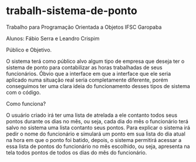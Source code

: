 # trabalh-sistema-de-ponto

Trabalho para Programação Orientada a Objetos IFSC Garopaba

Alunos: Fábio Serra e Leandro Crispim

Público e Objetivo.	 

O sistema terá como público alvo algum tipo de empresa que deseja ter o sistema de ponto para contabilizar as horas trabalhadas de seus funcionários. Óbvio que a interface em que a interface que ele seria aplicado numa situação real seria completamente diferente, porém conseguimos ter uma clara ideia do funcionamento desses tipos de sistema com o código. 

Como funciona? 

O usuário criado irá ter uma lista de atrelada a ele contanto todos seus pontos durante os dias no mês, ou seja, cada dia do mês o funcionário terá salvo no sistema uma lista contanto seus pontos.	 Para explicar o sistema irá pedir o nome do funcionário e simulará um ponto em sua lista do dia atual na hora em que o ponto foi batido, depois, o sistema permitirá acessar a essa lista de pontos do funcionário no mês escolhido, ou seja, apresenta na tela todos pontos de todos os dias do mês do funcionário. 